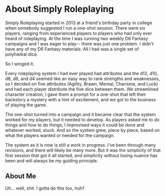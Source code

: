 # About Simply Roleplaying

Simply Roleplaying started in 2013 at a friend's birthday party in college when somebody suggested I run a one-shot session. There were six players, ranging from experienced players to players who had only ever heard of roleplaying. At the time I was running two weekly D6 Fantasy campaigns and I was eager to play-- there was just one problem. I didn't have any of my D6 Fantasy materials. All I had was a single set of polyhedral dice.

So I winged it.

Every roleplaying system I had ever played had attributes and the d12, d10, d8, d6, and d4 seemed like an easy way to rank strengths and weaknesses, so I decided on five attributes (Agility, Brawn, Mental, Charisma, and Luck) and had each player distribute the five dice between them. We streamlined character creation, I gave them a prompt for a one-shot that left their backstory a mystery with a hint of excitement, and we got to the business of playing the game.

The one-shot turned into a campaign and it became clear that the system worked for my players, but it needed to develop. As players asked me to do things and how to do things, I improvised ways it could be done and whatever worked, stuck. And so the system grew, piece by piece, based on what the players wanted or needed for the campaign.

The system as it is now is still a work in progress. I've been through many revisions, and there will likely be many more. But it was the simplicity of that first session that got it all started, and simplicity without losing nuance has been and will always be my guiding principle.

## About Me

Uh... well, shit. I gotta do this too, huh?